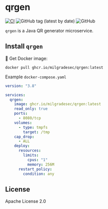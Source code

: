 # qrgen

[![CI](https://github.com/milgradesec/qrgen/actions/workflows/java-ci.yml/badge.svg)](https://github.com/milgradesec/qrgen/actions/workflows/java-ci.yml)
![GitHub tag (latest by date)](https://img.shields.io/github/v/tag/milgradesec/qrgen)
![GitHub](https://img.shields.io/github/license/milgradesec/nbot)

`qrgen` is a Java QR generator microservice.

## Install `qrgen`

🐳 Get Docker image:

```shell
docker pull ghcr.io/milgradesec/qrgen:latest
```

Example `docker-compose.yaml`

```yaml
version: "3.8"

services:
  qrgen:
    image: ghcr.io/milgradesec/qrgen:latest
    read_only: true
    ports:
      - 8080/tcp
    volumes:
      - type: tmpfs
        target: /tmp
    cap_drop:
      - ALL
    deploy:
      resources:
        limits:
          cpus: "1"
          memory: 256M
      restart_policy:
        condition: any
```

## License

Apache License 2.0
